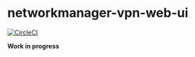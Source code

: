 # networkmanager-vpn-web-ui

[![CircleCI](https://circleci.com/gh/craigfurman/networkmanager-vpn-web-ui.svg?style=svg)](https://circleci.com/gh/craigfurman/networkmanager-vpn-web-ui)

**Work in progress**
